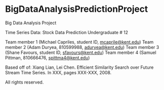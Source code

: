 # BigDataAnalysisPredictionProject
Big Data Analysis Project 

Time Series Data: Stock Data Prediction
Undergraduate # 12

Team member 1 (Michael Capriles, student ID, mcaprile@kent.edu)
Team member 2 (Adam Duryea, 810599988, aduryea@kent.edu)
Team member 3 (Shane Favours, student ID, sfavours@kent.edu)
Team member 4 (Samuel Pittman, 810666476, spittma4@kent.edu)

Based off of:
Xiang Lian, Lei Chen. Efficient Similarity Search over Future Stream Time Series. In XXX, pages XXX-XXX, 2008.

All rights reserved.
